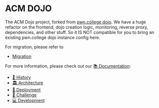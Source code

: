 # ACM DOJO

The ACM Dojo project, forked from [pwn.college dojo](https://github.com/pwncollege/dojo). We have a huge refactor on the frontend, dojo creation logic, monitoring, reverse proxy, dependencies, and other stuff. So it IS NOT compatible for you to bring an existing pwn.college dojo instance config here.

For migration, please refer to

- [Migration](./docs/migration.md)

For more information, please check out our [📚 Documentation](./docs):
- [📜 History](./docs/history.md)
- [🏛️ Architecture](./docs/architecture.md)
- [🚀 Deployment](./docs/deployment.md)
- [🚩 Challenge](./docs/challenge.md)
- [💻 Development](./docs/development.md)